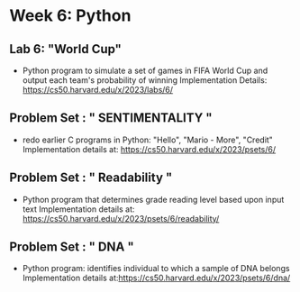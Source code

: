 # Week 6: Python

## Lab 6: "World Cup"
- Python program to simulate a set of games in FIFA World Cup and output each team's probability of winning
Implementation Details: https://cs50.harvard.edu/x/2023/labs/6/

## Problem Set : " SENTIMENTALITY "
- redo earlier C programs in Python: "Hello", "Mario - More", "Credit"
Implementation details at: https://cs50.harvard.edu/x/2023/psets/6/

## Problem Set : " Readability "
- Python program that determines grade reading level based upon input text
Implementation details at: https://cs50.harvard.edu/x/2023/psets/6/readability/

## Problem Set : " DNA "
- Python program: identifies individual to which a sample of DNA belongs
Implementation details at:https://cs50.harvard.edu/x/2023/psets/6/dna/
